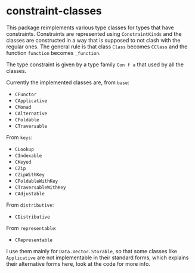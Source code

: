 # constraint-classes

This package reimplements various type classes for types that have constraints.
Constraints are represented using `ConstraintKinds` and the classes are
constructed in a way that is supposed to not clash with the regular ones. The
general rule is that class `Class` becomes `CClass` and the function `function`
becomes `_function`.

The type constraint is given by a type family `Con f a` that used by all the
classes.

Currently the implemented classes are, from `base`:
- `CFunctor`
- `CApplicative`
- `CMonad`
- `CAlternative`
- `CFoldable`
- `CTraversable`

From `keys`:
- `CLookup`
- `CIndexable`
- `CKeyed`
- `CZip`
- `CZipWithKey`
- `CFoldableWithKey`
- `CTraversableWithKey`
- `CAdjustable`

From `distributive`:
- `CDistributive`

From `representable`:
- `CRepresentable`

I use them mainly for `Data.Vector.Storable`, so that some classes like
`Applicative` are not implementable in their standard forms, which explains
their alternative forms here, look at the code for more info.
